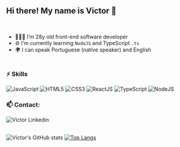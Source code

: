 ## Hi there! My name is Victor 👋
<br/>

- 🧑🏽‍💻 I’m 28y old front-end software developer
- ⚙️ I’m currently learning `NodeJS` and TypeScript `.ts`
- 🌍 I can speak Portuguese (native speaker) and English
<br/><br/>


### ⚡ Skills

![JavaScript](https://img.shields.io/badge/JavaScript-323330?style=for-the-badge&logo=javascript&logoColor=F7DF1E)
![HTML5](https://img.shields.io/badge/HTML5-E34F26?style=for-the-badge&logo=html5&logoColor=white)
![CSS3](https://img.shields.io/badge/CSS3-1572B6?style=for-the-badge&logo=css3&logoColor=white)
![ReactJS](https://img.shields.io/badge/React-20232A?style=for-the-badge&logo=react&logoColor=61DAFB)
![TypeScript](https://img.shields.io/badge/TypeScript-007ACC?style=for-the-badge&logo=typescript&logoColor=white)
![NodeJS](https://img.shields.io/badge/Node.js-43853D?style=for-the-badge&logo=node.js&logoColor=white)

### 📫 Contact:
<div style="display: inline_block">
    <img align="center" alt= "Victor Linkedin" src="https://img.shields.io/badge/LinkedIn-0077B5?style=for-the-badge&logo=linkedin&logoColor=white)](https://www.linkedin.com/in/victorhfsantos" />
</div>
<br/>

![Victor's GitHub stats](https://github-readme-stats.vercel.app/api?username=viictorhfs&show_icons=true&theme=dracula&include_all_commits=true&count_private=true)
[![Top Langs](https://github-readme-stats.vercel.app/api/top-langs/?username=viictorhfs&size_weight=0.5&count_weight=0.5&layout=compact&theme=dracula)](https://github.com/viictorhfs/github-readme-stats)
